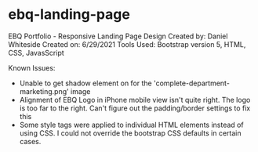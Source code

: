 # ebq-landing-page
EBQ Portfolio - Responsive Landing Page Design
Created by: Daniel Whiteside
Created on: 6/29/2021
Tools Used: Bootstrap version 5, HTML, CSS, JavasScript

Known Issues: 
 - Unable to get shadow element on for the 'complete-department-marketing.png' image
 - Alignment of EBQ Logo in iPhone mobile view isn't quite right. The logo is too far to the right. Can't figure out the padding/border settings to fix this
 - Some style tags were applied to individual HTML elements instead of using CSS. I could not override the bootstrap CSS defaults in certain cases.
